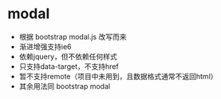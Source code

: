 modal
===

 * 根据 bootstrap modal.js 改写而来
 * 渐进增强支持ie6
 * 依赖jquery，但不依赖任何样式
 * 只支持data-target，不支持href
 * 暂不支持remote（项目中未用到，且数据格式通常不返回html）
 * 其余用法同 bootstrap modal 

